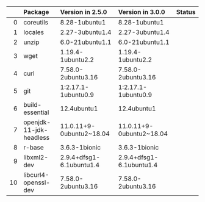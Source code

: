 <!-- markdown-link-check-disable -->

|    | Package                 | Version in 2.5.0         | Version in 3.0.0         | Status   |
|---:|:------------------------|:-------------------------|:-------------------------|:---------|
|  0 | coreutils               | 8.28-1ubuntu1            | 8.28-1ubuntu1            |          |
|  1 | locales                 | 2.27-3ubuntu1.4          | 2.27-3ubuntu1.4          |          |
|  2 | unzip                   | 6.0-21ubuntu1.1          | 6.0-21ubuntu1.1          |          |
|  3 | wget                    | 1.19.4-1ubuntu2.2        | 1.19.4-1ubuntu2.2        |          |
|  4 | curl                    | 7.58.0-2ubuntu3.16       | 7.58.0-2ubuntu3.16       |          |
|  5 | git                     | 1:2.17.1-1ubuntu0.9      | 1:2.17.1-1ubuntu0.9      |          |
|  6 | build-essential         | 12.4ubuntu1              | 12.4ubuntu1              |          |
|  7 | openjdk-11-jdk-headless | 11.0.11+9-0ubuntu2~18.04 | 11.0.11+9-0ubuntu2~18.04 |          |
|  8 | r-base                  | 3.6.3-1bionic            | 3.6.3-1bionic            |          |
|  9 | libxml2-dev             | 2.9.4+dfsg1-6.1ubuntu1.4 | 2.9.4+dfsg1-6.1ubuntu1.4 |          |
| 10 | libcurl4-openssl-dev    | 7.58.0-2ubuntu3.16       | 7.58.0-2ubuntu3.16       |          |